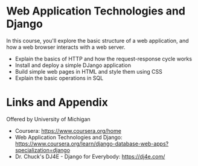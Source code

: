 # Web Application Technologies and Django

In this course, you'll explore the basic structure of a web application, and how a web browser interacts with a web server. 

* Explain the basics of HTTP and how the request-response cycle works
* Install and deploy a simple DJango application
* Build simple web pages in HTML and style them using CSS
* Explain the basic operations in SQL


Links and Appendix
========================================================
Offered by University of Michigan


- Coursera: https://www.coursera.org/home
- Web Application Technologies and Django: https://www.coursera.org/learn/django-database-web-apps?specialization=django
- Dr. Chuck's DJ4E - Django for Everybody: https://dj4e.com/
